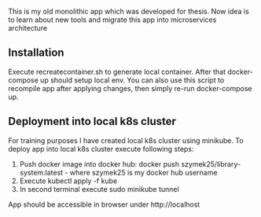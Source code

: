 This is my old monolithic app which was developed for thesis. Now idea is to learn about new tools and migrate this app into microservices architecture


## Installation
Execute recreatecontainer.sh to generate local container. After that docker-compose up should setup local env. You can also use this script to recompile app after applying changes, then simply re-run docker-compose up.

## Deployment into local k8s cluster
For training purposes I have created local k8s cluster using minikube. To deploy app into local k8s cluster execute following steps:

1. Push docker image into docker hub: docker push szymek25/library-system:latest - where szymek25 is my docker hub username
2. Execute kubectl apply -f kube
3. In second terminal execute sudo minikube tunnel

App should be accessible in browser under http://localhost
